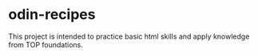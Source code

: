 # odin-recipes
This project is intended to practice basic html skills and apply knowledge from TOP foundations.